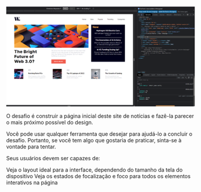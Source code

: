![Design preview for the News homepage coding challenge](./design/resultado.png)

O desafio é construir a página inicial deste site de notícias e fazê-la parecer o mais próximo possível do design.

Você pode usar qualquer ferramenta que desejar para ajudá-lo a concluir o desafio. Portanto, se você tem algo que gostaria de praticar, sinta-se à vontade para tentar.

Seus usuários devem ser capazes de:

Veja o layout ideal para a interface, dependendo do tamanho da tela do dispositivo
Veja os estados de focalização e foco para todos os elementos interativos na página
